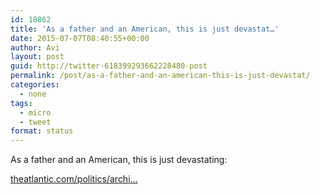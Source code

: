 ```yaml
---
id: 10862
title: 'As a father and an American, this is just devastat…'
date: 2015-07-07T08:40:55+00:00
author: Avi
layout: post
guid: http://twitter-618399293662228480-post
permalink: /post/as-a-father-and-an-american-this-is-just-devastat/
categories:
  - none
tags:
  - micro
  - tweet
format: status
---
```

As a father and an American, this is just devastating:

[theatlantic.com/politics/archi…](http://www.theatlantic.com/politics/archive/2015/07/tanehisi-coates-between-the-world-and-me/397619/)